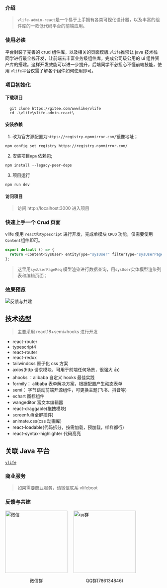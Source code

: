 ### 介绍

> `vlife-admin-react`是一个易于上手拥有各类可视化设计器，以及丰富的组件库的一款低代码平台的前端应用。

### 使用必读

平台封装了完善的 crud 组件库，以及相关的页面模版.`vlife`推崇让 java 技术栈同学进行最全栈开发，让前端去丰富业务级组件库，完成公司级公用的 ui 组件资产库的搭建。这样开发效能可以进一步提升，后端同学不必担心不懂前端技能，使用 `vlife`平台仅需了解各个组件如何使用即可。

### 项目初始化

#### 下载项目

```shell
  git clone https://gitee.com/wwwlike/vlife
  cd .\vlife\vlife-admin-react\
```

#### 安装依赖

1. 改为官方源配置为`https://registry.npmmirror.com/`镜像地址；

```
npm config set registry https://registry.npmmirror.com/

```

2. 安装项目`npm` 依赖包;

```
npm install --legacy-peer-deps

```

3.  项目运行

```
npm run dev

```

#### 访问项目

> 访问 http://localhost:3000 进入项目

### 快速上手一个 Crud 页面

vlife 使用 `react和typescript` 进行开发，完成单模块 `CRUD` 功能，仅需要使用 `Content`组件即可。

```ts
export default () => {
  return <Content<SysUser> entityType="sysUser" filterType="sysUserPageReq" />;
};
```

> 这里用`sysUserPageReq` 模型渲染进行数据查询，用`sysUser`实体模型渲染列表和编辑页面；

### 效果预览

![反馈与共建](https://wwwlike.gitee.io/vlife-img/sysUser.png)

## 技术选型

> 主要采用 react18+semi+hooks 进行开发

- react-router
- typescript4
- react-router
- react-redux
- tailwindcss 原子化 css 方案
- axios(http 请求模块，可用于前端任何场景，很强大 👍)
- ahooks ：alibaba 自定义 hooks 最佳实践
- formily： alibaba 表单解决方案，根据配置产生动态表单
- semi： 字节跳动前端开源组件，可更换主题(飞书、抖音等)
- echart 图标组件
- wangeditor 富文本编辑器
- react-draggable(拖拽模块)
- screenfull(全屏插件)
- animate.css(css 动画库)
- react-loadable(代码拆分，按需加载，预加载，样样都行)
- react-syntax-highlighter 代码高亮

## 关联 Java 平台

[`vlife`](https://gitee.com/wwwlike/vlife)

### 商业服务

> 如果需要商业服务，请微信联系 vlifeboot

### 反馈与共建

<div>
    <div style="display: inline-block;">
      <img style="width: 200px; height: 200px;" src="https://wwwlike.gitee.io/vlife-img/wxq.png" alt="微信">
      <p style="text-align: center;">微信群</p>
    </div>&nbsp;&nbsp;&nbsp;&nbsp;
    <div style="display: inline-block;">
      <img style="width: 200px; height: 200px;" src="https://wwwlike.gitee.io/vlife-img/qqq.png" alt="qq群">
      <p style="text-align: center;">QQ群(786134846)</p>
    </div>
</div>

